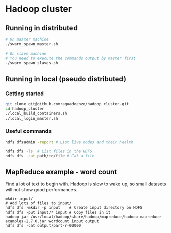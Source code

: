 # Hadoop cluster

## Running in distributed
```sh
# On master machine
./swarm_spawn_master.sh
```

```sh
# On slave machine
# You need to execute the commands output by master first
./swarm_spawn_slaves.sh
```


## Running in local (pseudo distributed)
### Getting started
```sh
git clone git@github.com:aguadoenzo/hadoop_cluster.git
cd hadoop_cluster
./local_build_containers.sh
./local_login_master.sh
```

### Useful commands
```sh
hdfs dfsadmin -report # List live nodes and their health

hdfs dfs -ls  # List files in the HDFS
hdfs dfs -cat path/to/file # Cat a file
```

## MapReduce example - word count

Find a lot of text to begin with. Hadoop is slow to wake up, so small datasets will not show good performances.

```
mkdir input/
# Add lots of files to input/
hdfs dfs -mkdir -p input	# Create input directory on HDFS
hdfs dfs -put input/* input	# Copy files in it
hadoop jar /usr/local/hadoop/share/hadoop/mapreduce/hadoop-mapreduce-examples-2.7.0.jar wordcount input output
hdfs dfs -cat output/part-r-00000

```